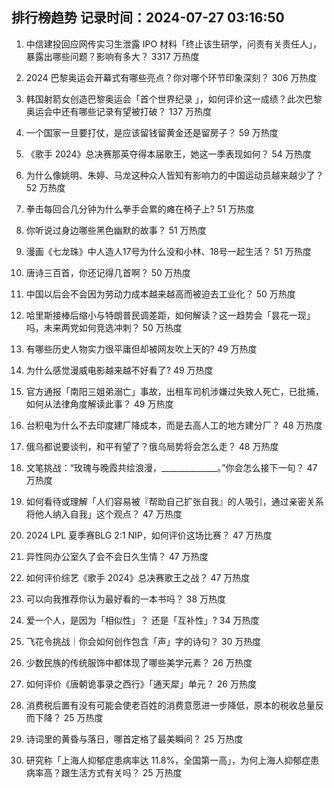 
## 排行榜趋势 记录时间：2024-07-27 03:16:50
  
  1. 中信建投回应网传实习生泄露 IPO 材料「终止该生研学，问责有关责任人」，暴露出哪些问题？影响有多大？ 3317 万热度
    
  2. 2024 巴黎奥运会开幕式有哪些亮点？你对哪个环节印象深刻？ 306 万热度
    
  3. 韩国射箭女创造巴黎奥运会「首个世界纪录 」，如何评价这一成绩？此次巴黎奥运会中还有哪些记录有望被打破？ 137 万热度
    
  4. 一个国家一旦要打仗，是应该留钱留黄金还是留房子？ 59 万热度
    
  5. 《歌手 2024》总决赛那英夺得本届歌王，她这一季表现如何？ 54 万热度
    
  6. 为什么像姚明、朱婷、马龙这种众人皆知有影响力的中国运动员越来越少了？ 52 万热度
    
  7. 拳击每回合几分钟为什么拳手会累的瘫在椅子上? 51 万热度
    
  8. 你听说过身边哪些黑色幽默的故事？ 51 万热度
    
  9. 漫画《七龙珠》中人造人17号为什么没和小林、18号一起生活？ 51 万热度
    
  10. 唐诗三百首，你还记得几首啊？ 50 万热度
    
  11. 中国以后会不会因为劳动力成本越来越高而被迫去工业化？ 50 万热度
    
  12. 哈里斯接棒后缩小与特朗普民调差距，如何解读？这一趋势会「昙花一现」吗，未来两党如何竞选冲刺？ 50 万热度
    
  13. 有哪些历史人物实力很平庸但却被网友吹上天的? 49 万热度
    
  14. 为什么感觉漫威电影越来越不好看了? 49 万热度
    
  15. 官方通报「南阳三姐弟溺亡」事故，出租车司机涉嫌过失致人死亡，已批捕，如何从法律角度解读此事？ 49 万热度
    
  16. 台积电为什么不去印度建厂降成本，而是去高人工的地方建分厂？ 48 万热度
    
  17. 俄乌都说要谈判，和平有望了？俄乌局势将会怎么走？ 48 万热度
    
  18. 文笔挑战：“玫瑰与晚霞共绘浪漫，______________。”你会怎么接下一句？ 47 万热度
    
  19. 如何看待或理解「人们容易被『帮助自己扩张自我』的人吸引，通过亲密关系将他人纳入自我」这个观点？ 47 万热度
    
  20. 2024 LPL 夏季赛BLG 2:1 NIP，如何评价这场比赛？ 47 万热度
    
  21. 异性同办公室久了会不会日久生情？ 47 万热度
    
  22. 如何评价综艺《歌手 2024》总决赛歌王之战？ 47 万热度
    
  23. 可以向我推荐你认为最好看的一本书吗？ 38 万热度
    
  24. 爱一个人，是因为「相似性」？ 还是「互补性」? 34 万热度
    
  25. 飞花令挑战｜你会如何创作包含「声」字的诗句？ 30 万热度
    
  26. 少数民族的传统服饰中都体现了哪些美学元素？ 26 万热度
    
  27. 如何评价《唐朝诡事录之西行》「通天犀」单元？ 26 万热度
    
  28. 消费税后置有没有可能会使老百姓的消费意愿进一步降低，原本的税收总量反而下降？ 25 万热度
    
  29. 诗词里的黄昏与落日，哪首定格了最美瞬间？ 25 万热度
    
  30. 研究称「上海人抑郁症患病率达 11.8%，全国第一高」，为何上海人抑郁症患病率高？跟生活方式有关吗？ 25 万热度
    
